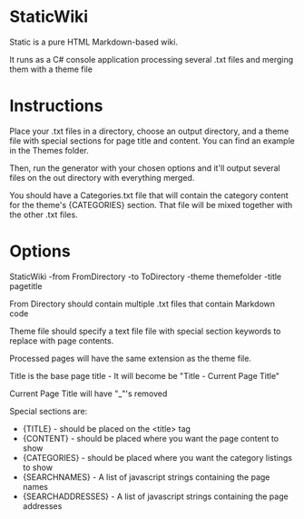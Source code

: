 # StaticWiki

Static is a pure HTML Markdown-based wiki.

It runs as a C# console application processing several .txt files and merging them with a theme file

# Instructions

Place your .txt files in a directory, choose an output directory, and a theme file with special sections for page title and content. You can find an example in the Themes folder.

Then, run the generator with your chosen options and it'll output several files on the out directory with everything merged.
	
You should have a Categories.txt file that will contain the category content for the theme's {CATEGORIES} section.
That file will be mixed together with the other .txt files.

# Options

StaticWiki -from FromDirectory -to ToDirectory -theme themefolder -title pagetitle

From Directory should contain multiple .txt files that contain Markdown code

Theme file should specify a text file file with special section keywords to replace with page contents.

Processed pages will have the same extension as the theme file.

Title is the base page title - It will become be "Title - Current Page Title"

Current Page Title will have "_"'s removed

Special sections are:

- {TITLE} - should be placed on the &lt;title&gt; tag
- {CONTENT} - should be placed where you want the page content to show
- {CATEGORIES} - should be placed where you want the category listings to show
- {SEARCHNAMES} - A list of javascript strings containing the page names
- {SEARCHADDRESSES} - A list of javascript strings containing the page addresses

